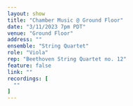 ```yaml
---
layout: show
title: "Chamber Music @ Ground Floor"
date: "3/11/2023 7pm PDT"
venue: "Ground Floor"
address: ""
ensemble: "String Quartet"
role: "Viola"
rep: "Beethoven String Quartet no. 12"
feature: false
link: ""
recordings: [
  ""
]
---
```

